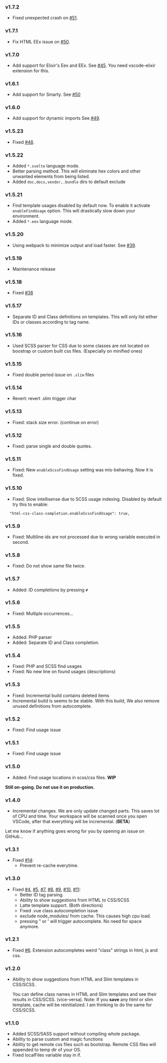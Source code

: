 ### v1.7.2

* Fixed unexpected crash on [#51](https://github.com/gencer/HTML-Slim-CSS-SCSS-Class-Completion/issues/51).

### v1.7.1

* Fix HTML EEx issue on [#50](https://github.com/gencer/HTML-Slim-CSS-SCSS-Class-Completion/issues/50).

### v1.7.0

* Add support for Elixir's Eex and EEx. See [#45](https://github.com/gencer/HTML-Slim-CSS-SCSS-Class-Completion/issues/45). You need vscode-elixir extension for this.

### v1.6.1

* Add support for Smarty. See [#50](https://github.com/gencer/HTML-Slim-CSS-SCSS-Class-Completion/issues/50)

### v1.6.0

* Add support for dynamic imports See [#49](https://github.com/gencer/HTML-Slim-CSS-SCSS-Class-Completion/issues/49).

### v1.5.23

* Fixed [#48](https://github.com/gencer/HTML-Slim-CSS-SCSS-Class-Completion/issues/48).

### v1.5.22

* Added `*.svelte` language mode.
* Better parsing method. This will eliminate hex colors and other unwanted elements from being listed.
* Added `doc,docs,vendor,.bundle` dirs to default exclude

### v1.5.21

* Find template usages disabled by default now. To enable it activate `enableFindUsage` option. This will drastically slow down your environment.
* Added `*.eex` language mode.

### v1.5.20

* Using webpack to minimize output and load faster. See [#39](https://github.com/gencer/HTML-Slim-CSS-SCSS-Class-Completion/issues/39).

### v1.5.19

* Maintenance release
  
### v1.5.18

* Fixed [#38](https://github.com/gencer/HTML-Slim-CSS-SCSS-Class-Completion/issues/38)
  
### v1.5.17

* Separate ID and Class definitions on templates. This will only list either IDs or classes according to tag name.
  
### v1.5.16

* Used SCSS parser for CSS due to some classes are not located on boostrap or custom built css files. (Especially on minified ones)

### v1.5.15

* Fixed double period issue on `.slim` files

### v1.5.14

* Revert: revert .slim trigger char
  
### v1.5.13

* Fixed: stack size error. (continue on error)
  
### v1.5.12

* Fixed: parse single and double quotes.
  
### v1.5.11

* Fixed: New `enableScssFindUsage` setting was mis-behaving. Now it is fixed.
  
### v1.5.10

* Fixed: Slow intellisense due to SCSS usage indexing. Disabled by default try this to enable:

```
  "html-css-class-completion.enableScssFindUsage": true,
```
  
### v1.5.9

* Fixed: Multiline ids are not processed due to wrong variable executed in second.
  
### v1.5.8

* Fixed: Do not show same file twice.

### v1.5.7

* Added: ID completions by pressing `#`

### v1.5.6

* Fixed: Multiple occurrences...
  
### v1.5.5

* Added: PHP parser
* Added: Separate ID and Class completion.

### v1.5.4

* Fixed: PHP and SCSS find usages
* Fixed: No new line on found usages (descriptions)

### v1.5.3

* Fixed: Incremental build contains deleted items
* Incremental build is seems to be stable. With this build, We also remove unused definitions from autocomplete.

### v1.5.2

* Fixed: Find usage issue

### v1.5.1

* Fixed: Find usage issue

### v1.5.0

* Added: Find usage locations in scss/css files. **WIP**

**Still on-going. Do not use it on production.**

### v1.4.0

* Incremental changes. We are only update changed parts. This saves lot of CPU and time. Your workspace will be scanned once you open VSCode, after that everything will be incremental. (**BETA**)

Let me know if anything goes wrong for you by opening an issue on GitHub...

### v1.3.1

* Fixed [#14](https://github.com/gencer/HTML-Slim-CSS-SCSS-Class-Completion/issues/14):
  + Prevent re-cache everytime.
  
### v1.3.0

* Fixed [#4](https://github.com/gencer/HTML-Slim-CSS-SCSS-Class-Completion/issues/4), [#5](https://github.com/gencer/HTML-Slim-CSS-SCSS-Class-Completion/issues/5), [#7](https://github.com/gencer/HTML-Slim-CSS-SCSS-Class-Completion/issues/7), [#8](https://github.com/gencer/HTML-Slim-CSS-SCSS-Class-Completion/issues/8), [#9](https://github.com/gencer/HTML-Slim-CSS-SCSS-Class-Completion/issues/9), [#10](https://github.com/gencer/HTML-Slim-CSS-SCSS-Class-Completion/issues/10), [#11](https://github.com/gencer/HTML-Slim-CSS-SCSS-Class-Completion/issues/11): 
  + Better ID tag parsing.
  + Ability to show suggestions from HTML to CSS/SCSS
  + Latte template support. (Both directions)
  + Fixed .vue class autocompletion issue
  + exclude node_modules/ from cache. This causes high cpu load.
  + pressing " or ' will trigger autocomplete. No need for space anymore.
  
### v1.2.1

* Fixed [#6](https://github.com/gencer/HTML-Slim-CSS-SCSS-Class-Completion/issues/6). Extension autocompletes weird "class" strings in html, js and css.

### v1.2.0
* Ability to show suggestions from HTML and Slim templates in CSS/SCSS.
  
  You can define class names in HTML and Slim templates and see their results in CSS/SCSS. (vice-versa).
  Note: If you **save** any html or slim template, cache will be reinitialized. I am thinking to do the same for CSS/SCSS.

### v1.1.0

* Added SCSS/SASS support without compiling whole package.
* Ability to parse custom and magic functions
* Ability to get remote css files such as bootstrap. Remote CSS files will appended to temp dir of your OS.
* Fixed localFiles variable stay in if.
